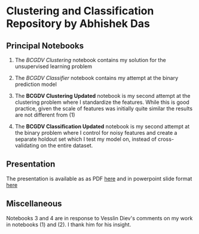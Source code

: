 # Clustering and Classification Repository by Abhishek Das

## Principal Notebooks

1. The *BCGDV Clustering* notebook contains my solution for the unsupervised learning problem

2. The *BCGDV Classifier* notebook contains my attempt at the binary prediction model

3. The **BCGDV Clustering Updated** notebook is my second attempt at the clustering problem where I standardize the features. While this is good practice, given the scale of features was initially quite similar the results are not different from (1)
4. The **BCGDV Classification Updated** notebook is my second attempt at the binary problem where I control for noisy features and create a separate holdout set which I test my model on, instead of cross-validating on the entire dataset.

## Presentation

The presentation is available as as PDF [here](https://factorwonk.github.io/bcgdv.pdf) and in powerpoint slide format [here](https://factorwonk.github.io/bcgdv.ppt)

## Miscellaneous
Notebooks 3 and 4 are in response to Vesslin Diev's comments on my work in notebooks (1) and (2). I thank him for his insight.
